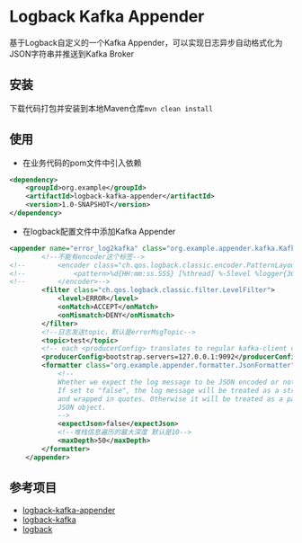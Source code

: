 # Logback Kafka Appender

基于Logback自定义的一个Kafka Appender，可以实现日志异步自动格式化为JSON字符串并推送到Kafka Broker

## 安装
 
下载代码打包并安装到本地Maven仓库`mvn clean install`

## 使用

* 在业务代码的pom文件中引入依赖
```xml
<dependency>
    <groupId>org.example</groupId>
    <artifactId>logback-kafka-appender</artifactId>
    <version>1.0-SNAPSHOT</version>
</dependency>
```
* 在logback配置文件中添加Kafka Appender
```xml
<appender name="error_log2kafka" class="org.example.appender.kafka.KafkaAppender">
        <!--不能有encoder这个标签-->
<!--        <encoder class="ch.qos.logback.classic.encoder.PatternLayoutEncoder">-->
<!--            <pattern>%d{HH:mm:ss.SSS} [%thread] %-5level %logger{36} - %msg%n</pattern>-->
<!--        </encoder>-->
        <filter class="ch.qos.logback.classic.filter.LevelFilter">
            <level>ERROR</level>
            <onMatch>ACCEPT</onMatch>
            <onMismatch>DENY</onMismatch>
        </filter>
        <!--日志发送topic，默认是errorMsgTopic-->
        <topic>test</topic>
        <!-- each <producerConfig> translates to regular kafka-client config (format: key=value) -->
        <producerConfig>bootstrap.servers=127.0.0.1:9092</producerConfig>
        <formatter class="org.example.appender.formatter.JsonFormatter">
            <!--
            Whether we expect the log message to be JSON encoded or not.
            If set to "false", the log message will be treated as a string,
            and wrapped in quotes. Otherwise it will be treated as a parseable
            JSON object.
            -->
            <expectJson>false</expectJson>
            <!--堆栈信息遍历的最大深度 默认是10-->
            <maxDepth>50</maxDepth>
        </formatter>
    </appender>
```

## 参考项目

* [logback-kafka-appender](https://github.com/danielwegener/logback-kafka-appender)
* [logback-kafka](https://github.com/ptgoetz/logback-kafka)
* [logback](https://github.com/qos-ch/logback)
